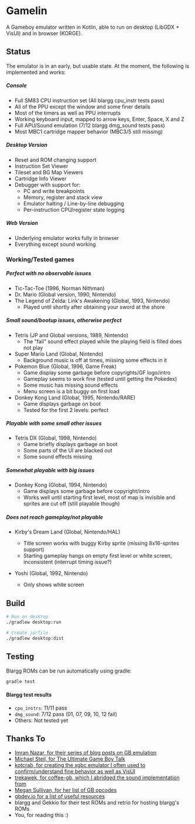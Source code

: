 # Gamelin
A Gameboy emulator written in Kotlin, able to run on desktop (LibGDX + VisUI) and in browser (KORGE).

## Status
The emulator is in an early, but usable state. At the moment, the following is implemented and works:

##### Console
- Full SM83 CPU instruction set (All blargg cpu_instr tests pass)
- All of the PPU except the window and some finer details
- Most of the timers as well as PPU interrupts
- Working keyboard input, mapped to arrow keys, Enter, Space, X and Z
- Full APU/Sound emulation (7/12 blargg dmg_sound tests pass)
- Most MBC1 cartridge mapper behavior (MBC3/5 still missing)

##### Desktop Version
- Reset and ROM changing support
- Instruction Set Viewer
- Tileset and BG Map Viewers
- Cartridge Info Viewer
- Debugger with support for:
    - PC and write breakpoints
    - Memory, register and stack view
    - Emulator halting / Line-by-line debugging
    - Per-instruction CPU/register state logging

##### Web Version
- Underlying emulator works fully in browser
- Everything except sound working

### Working/Tested games
##### Perfect with no observable issues
- Tic-Tac-Toe (1996, Norman Nithman)
- Dr. Mario (Global version, 1990, Nintendo)
- The Legend of Zelda: Link's Awakening (Global, 1993, Nintendo)
    - Played until shortly after obtaining your sword at the shore

##### Small sound/bootup issues, otherwise perfect
- Tetris (JP and Global versions, 1989, Nintendo)
    - The "fail" sound effect played while the playing field is filled does not play
- Super Mario Land (Global, Nintendo)
    - Background music is off at times, missing some effects in it
- Pokemon Blue (Global, 1996, Game Freak)
    - Game display some garbage before copyrights/GF logo/intro
    - Gameplay seems to work fine (tested until getting the Pokedex)
    - Some music has missing sound effects
    - Menu screen is a bit buggy on first load
- Donkey Kong Land (Global, 1995, Nintendo/RARE)
    - Game displays garbage on boot
    - Tested for the first 2 levels: perfect

##### Playable with some small other issues
- Tetris DX (Global, 1998, Nintendo)
    - Game briefly displays garbage on boot
    - Some parts of the UI are blacked out
    - Some sound effects missing

##### Somewhat playable with big issues
- Donkey Kong (Global, 1994, Nintendo)
    - Game displays some garbage before copyright/intro
    - Works well until starting first level, most of map is invisible and
    sprites are cut off (still playable though)

##### Does not reach gameplay/not playable
- Kirby's Dream Land (Global, Nintendo/HAL)
    - Title screen works with buggy Kirby sprite (missing 8x16-sprites support)
    - Starting gameplay hangs on empty first level or white screen, inconsistent (interrupt timing issue?)

- Yoshi (Global, 1992, Nintendo)
    - Only shows white screen

## Build
``` bash
# Run on desktop
./gradlew desktop:run

# Create jarfile
./gradlew desktop:dist
```

## Testing
Blargg ROMs can be run automatically using gradle:
```bash
gradle test
```

#### Blargg test results
- `cpu_instrs`: 11/11 pass
- `dmg_sound`: 7/12 pass (01, 07, 09, 10, 12 fail)
- Others: Not tested yet

## Thanks To
- [Imran Nazar, for their series of blog posts on GB emulation](http://imrannazar.com/GameBoy-Emulation-in-JavaScript:-The-CPU)
- [Michael Steil, for The Ultimate Game Boy Talk](https://media.ccc.de/v/33c3-8029-the_ultimate_game_boy_talk)
- [kotcrab, for creating the xgbc emulator I often used to confirm/understand fine behavior as well as VisUI](https://github.com/kotcrab/xgbc)
- [trekawek, for coffee-gb, which I abridged the sound implementation from](https://github.com/trekawek/coffee-gb)
- [Megan Sullivan, for her list of GB opcodes](https://meganesulli.com/blog/game-boy-opcodes)
- [gbdev.io for a list of useful resources](https://gbdev.io)
- blargg and Gekkio for their test ROMs and retrio for hosting blargg's ROMs
- You, for reading this :)
